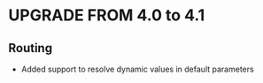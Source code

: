 UPGRADE FROM 4.0 to 4.1
=======================

Routing
----

 * Added support to resolve dynamic values in default parameters
